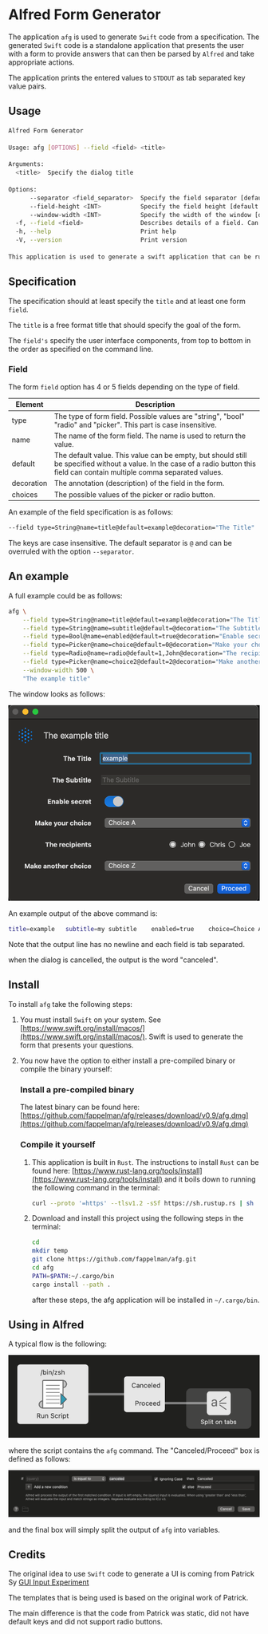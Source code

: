 # Alfred Form Generator

The application `afg` is used to generate `Swift` code 
from a specification. The generated `Swift` 
code is a standalone application that presents the user with a form 
to provide answers that can then be parsed by `Alfred` and take
appropriate actions.

The application prints the entered values to `STDOUT` as tab separated
key value pairs.

## Usage

```bash
Alfred Form Generator

Usage: afg [OPTIONS] --field <field> <title>

Arguments:
  <title>  Specify the dialog title

Options:
      --separator <field_separator>  Specify the field separator [default: @]
      --field-height <INT>           Specify the field height [default: 35]
      --window-width <INT>           Specify the width of the window [default: 400]
  -f, --field <field>                Describes details of a field. Can be repeated multiple times.
  -h, --help                         Print help
  -V, --version                      Print version

This application is used to generate a swift application that can be run in Alfred as a form input
```

## Specification

The specification should at least specify the `title` and at least one form `field`.

The `title` is a free format title that should specify the goal of the form.

The `field's` specify the user interface components, from top to bottom in the order
as specified on the command line.

### Field

The form `field` option has 4 or 5 fields depending on the type
of field.

|Element| Description                                                                                                                                                                      |
|-|----------------------------------------------------------------------------------------------------------------------------------------------------------------------------------|
|type| The type of form field. Possible values are "string", "bool" "radio" and "picker". This part is case insensitive.                                                                |
|name| The name of the form field. The name is used to return the value.                                                                                                                |
|default| The default value. This value can be empty, but should still be specified without a value. In the case of a radio button this field can contain multiple comma separated values. |
|decoration| The annotation (description) of the field in the form.                                                                                                                           |
|choices| The possible values of the picker or radio button.                                                                                                                               |

An example of the field specification is as follows:

```bash
--field type=String@name=title@default=example@decoration="The Title"
```

The keys are case insensitive. The default separator is `@` and can be
overruled with the option `--separator`.

## An example

A full example could be as follows:

```bash
afg \
	--field type=String@name=title@default=example@decoration="The Title" \
	--field type=String@name=subtitle@default=@decoration="The Subtitle" \
	--field type=Bool@name=enabled@default=true@decoration="Enable secret" \
	--field type=Picker@name=choice@default=0@decoration="Make your choice"@choices="Choice A,Choice B,Choice C" \
	--field type=Radio@name=radio@default=1,John@decoration="The recipients"@choices="John,Chris,Joe" \
	--field type=Picker@name=choice2@default=2@decoration="Make another choice"@choices="Choice X,Choice Y,Choice Z" \
	--window-width 500 \
	"The example title"	
```

The window looks as follows:

![window](images/example.png)

An example output of the above command is:

```bash
title=example	subtitle=my subtitle	enabled=true	choice=Choice A	radio=Chris,John	choice2=Choice Z```
```

Note that the output line has no newline and each field is tab separated.

when the dialog is cancelled, the output is the word "canceled".

## Install

To install `afg` take the following steps:

1. You must install `Swift` on your system. See [https://www.swift.org/install/macos/](https://www.swift.org/install/macos/).
Swift is used to generate the form that presents your questions.
2. You now have the option to either install a pre-compiled binary or
compile the binary yourself:
   
   ### Install a pre-compiled binary
   The latest binary can be found here: [https://github.com/fappelman/afg/releases/download/v0.9/afg.dmg](https://github.com/fappelman/afg/releases/download/v0.9/afg.dmg)
   
   ### Compile it yourself
   1. This application is built in `Rust`. The instructions to install 
   `Rust` can be found here:
   [https://www.rust-lang.org/tools/install](https://www.rust-lang.org/tools/install)
   and it boils down to running the following command in the terminal:
       ```sh
      curl --proto '=https' --tlsv1.2 -sSf https://sh.rustup.rs | sh
      ```
    
   2. Download and install this project using the following steps in the terminal:
       ```sh
       cd
       mkdir temp
       git clone https://github.com/fappelman/afg.git
       cd afg
       PATH=$PATH:~/.cargo/bin
       cargo install --path .
       ```
      after these steps, the afg application will be installed 
      in `~/.cargo/bin`.
## Using in Alfred

A typical flow is the following:

![flow](images/flow.png)

where the script contains the `afg` command. The "Canceled/Proceed" box is
defined as follows:

![cancel-proceed](images/cancel-proceed.png)

and the final box will simply split the output of `afg` into variables.
## Credits

The original idea to use `Swift` code to generate a UI is coming
from Patrick Sy [GUI Input Experiment](https://github.com/zeitlings/alfred-workflows/releases/tag/v1.0.0-uiex)

The templates that is being used is based on the original work of Patrick.

The main difference is that the code from Patrick was static,
did not have default keys and did not support radio buttons.
